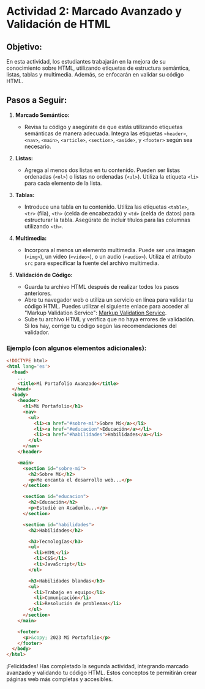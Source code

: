 # Actividad 2: Marcado Avanzado y Validación de HTML

## Objetivo:
En esta actividad, los estudiantes trabajarán en la mejora de su conocimiento sobre HTML, utilizando etiquetas de estructura semántica, listas, tablas y multimedia. Además, se enfocarán en validar su código HTML.

## Pasos a Seguir:

1. **Marcado Semántico:**
   - Revisa tu código y asegúrate de que estás utilizando etiquetas semánticas de manera adecuada. Integra las etiquetas `<header>`, `<nav>`, `<main>`, `<article>`, `<section>`, `<aside>`, y `<footer>` según sea necesario.

2. **Listas:**
   - Agrega al menos dos listas en tu contenido. Pueden ser listas ordenadas (`<ol>`) o listas no ordenadas (`<ul>`). Utiliza la etiqueta `<li>` para cada elemento de la lista.

3. **Tablas:**
   - Introduce una tabla en tu contenido. Utiliza las etiquetas `<table>`, `<tr>` (fila), `<th>` (celda de encabezado) y `<td>` (celda de datos) para estructurar la tabla. Asegúrate de incluir títulos para las columnas utilizando `<th>`.

4. **Multimedia:**
   - Incorpora al menos un elemento multimedia. Puede ser una imagen (`<img>`), un video (`<video>`), o un audio (`<audio>`). Utiliza el atributo `src` para especificar la fuente del archivo multimedia.

5. **Validación de Código:**
   - Guarda tu archivo HTML después de realizar todos los pasos anteriores.
   - Abre tu navegador web o utiliza un servicio en línea para validar tu código HTML. Puedes utilizar el siguiente enlace para acceder al "Markup Validation Service": [Markup Validation Service](https://validator.w3.org/#validate_by_upload).
   - Sube tu archivo HTML y verifica que no haya errores de validación. Si los hay, corrige tu código según las recomendaciones del validador.

### Ejemplo (con algunos elementos adicionales):
```html
<!DOCTYPE html>
<html lang='es'>
  <head>
    ...
    <title>Mi Portafolio Avanzado</title>
  </head>
  <body>
    <header>
      <h1>Mi Portafolio</h1>
      <nav>
        <ul>
          <li><a href="#sobre-mi">Sobre Mí</a></li>
          <li><a href="#educacion">Educación</a></li>
          <li><a href="#habilidades">Habilidades</a></li>
        </ul>
      </nav>
    </header>

    <main>
      <section id="sobre-mi">
        <h2>Sobre Mí</h2>
        <p>Me encanta el desarrollo web...</p>
      </section>

      <section id="educacion">
        <h2>Educación</h2>
        <p>Estudié en Academlo...</p>
      </section>

      <section id="habilidades">
        <h2>Habilidades</h2>

        <h3>Tecnologías</h3>
        <ul>
          <li>HTML</li>
          <li>CSS</li>
          <li>JavaScript</li>
        </ul>

        <h3>Habilidades blandas</h3>
        <ul>
          <li>Trabajo en equipo</li>
          <li>Comunicación</li>
          <li>Resolución de problemas</li>
        </ul>
      </section>
    </main>

    <footer>
      <p>&copy; 2023 Mi Portafolio</p>
    </footer>
  </body>
</html>
```

¡Felicidades! Has completado la segunda actividad, integrando marcado avanzado y validando tu código HTML. Estos conceptos te permitirán crear páginas web más completas y accesibles.